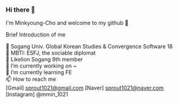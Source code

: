 ### Hi there 👋

I'm Minkyoung-Cho and welcome to my github 🥰

Brief Introduction of me

🏤 Sogang Univ. Global Korean Studies & Convergence Software 18 <br>
💬 MBTI: ESFJ, the sociable diplomat <br>
🦁 Likelion Sogang 9th member <br>
🔭 I’m currently working on ~ <br>
🌱 I’m currently learning FE <br>
📫 How to reach me<br>
[Gmail] sprout1021@gmail.com [Naver] sprout1021@naver.com <br>
[Instagram] @mmin_1021 <br>
